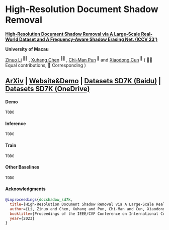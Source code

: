 # High-Resolution Document Shadow Removal

<b><a href='https://arxiv.org/abs/2308.14221'>High-Resolution Document Shadow Removal via A Large-Scale Real-World Dataset and A Frequency-Aware Shadow Erasing Net. (ICCV 23')</a> </b>

<b>University of Macau</b>

<div>
<span class="author-block">
  <a href='https://zinuoli.github.io/'>Zinuo Li</a><sup> 👨‍💻‍ </sup>
</span>,
  <span class="author-block">
    <a href='https://cxh.netlify.app/'> Xuhang Chen</a><sup> 👨‍💻‍ </sup>
  </span>,
  <span class="author-block">
    <a href="https://www.cis.um.edu.mo/~cmpun/" target="_blank">Chi-Man Pun</a><sup> 📮</sup>
  </span> and
  <span class="author-block">
  <a href="http://vinthony.github.io/" target="_blank">Xiaodong Cun</a><sup> 📮</sup>
</span>
  ( 👨‍💻‍ Equal contributions, 📮 Corresponding )
  </div>


[ArXiv](https://arxiv.org/abs/2308.14221) | [Website&Demo](https://cxh-research.github.io/DocShadow-SD7K/) | [Datasets SD7K (Baidu)](https://pan.baidu.com/s/1PgJ3cPR3OYO7gwF1o0DgDg?pwd=72aq) | [Datasets SD7K (OneDrive)](https://uofmacau-my.sharepoint.com/:f:/g/personal/yc17491_umac_mo/Egvya1y-c2pDneH-prp8NJABl67potyJ-y0mlLpuKNlBrw?e=FkeJsz)
---

#### Demo
```
TODO
```

#### Inference
```
TODO
```

#### Train
```
TODO
```

#### Other Baselines
```
TODO
```

#### Acknowledgments

```bib
@inproceedings{docshadow_sd7k,
  title={High-Resolution Document Shadow Removal via A Large-Scale Real-World Dataset and A Frequency-Aware Shadow Erasing Net},
  author={Li, Zinuo and Chen, Xuhang and Pun, Chi-Man and Cun, Xiaodong},
  booktitle={Proceedings of the IEEE/CVF Conference on International Conference on Computer Vision},
  year={2023}
}

```


